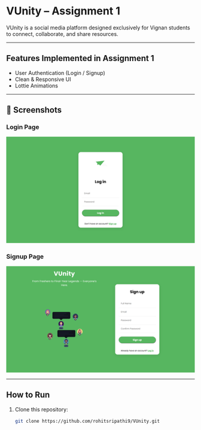 # VUnity – Assignment 1

VUnity is a social media platform designed exclusively for Vignan students to connect, collaborate, and share resources.

---

## Features Implemented in Assignment 1
- User Authentication (Login / Signup)
- Clean & Responsive UI
- Lottie Animations

---

## 📸 Screenshots

### Login Page
![Login Page](src/assets/Login.png)

### Signup Page
![Signup Page](src/assets/Signup.png)

---

## How to Run
1. Clone this repository:
   ```bash
   git clone https://github.com/rohitsripathi9/VUnity.git
